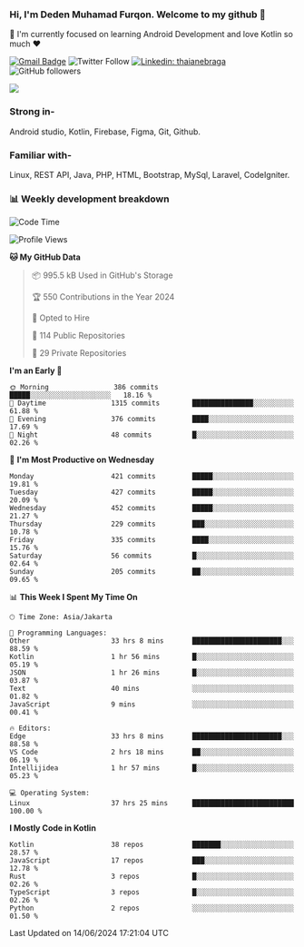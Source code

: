 ### Hi, I'm Deden Muhamad Furqon. Welcome to my github 👋

<!--
**furqoncreative/furqoncreative** is a ✨ _special_ ✨ repository because its `README.md` (this file) appears on your GitHub profile.

Here are some ideas to get you started:

- 🔭 I’m currently working on ...
- 👯 I’m looking to collaborate on ...
- 🤔 I’m looking for help with ...
- 💬 Ask me about ...
- 📫 How to reach me: ...
- 😄 Pronouns: ...
- ⚡ Fun fact: ...
-->

  🌱 I'm currently focused on learning Android Development and love Kotlin so much ❤ 

[![Gmail Badge](https://img.shields.io/badge/-furqoncreative24@gmail.com-c14438?style=flat-square&logo=Gmail&logoColor=white&link=mailto:furqoncreative24@gmail.com)](mailto:furqoncreative24@gmail.com)
![Twitter Follow](https://img.shields.io/twitter/follow/furqoncreative?label=Follow)
[![Linkedin: thaianebraga](https://img.shields.io/badge/-Deden_Muhamad_Furqon-blue?style=flat-square&logo=Linkedin&logoColor=white&link=https://www.linkedin.com/in/anmol-p-singh/)](https://www.linkedin.com/in/furqoncreative/)
![GitHub followers](https://img.shields.io/github/followers/furqoncreative?label=Follow&style=social)

<img src="https://github-readme-stats.sera5-dev.vercel.app/api?username=furqoncreative&hide=stars&show_icons=true&count_private=true&include_all_commits=true&title_color=#008080&icon_color=#008080&hide_border=true" width="">

### Strong in-

Android studio, Kotlin, Firebase, Figma, Git, Github.

### Familiar with-
Linux, REST API, Java, PHP, HTML, Bootstrap, MySql, Laravel, CodeIgniter.

### 📊 Weekly development breakdown

<!--START_SECTION:waka-->
![Code Time](http://img.shields.io/badge/Code%20Time-2%2C424%20hrs%2036%20mins-blue)

![Profile Views](http://img.shields.io/badge/Profile%20Views-0-blue)

**🐱 My GitHub Data** 

> 📦 995.5 kB Used in GitHub's Storage 
 > 
> 🏆 550 Contributions in the Year 2024
 > 
> 💼 Opted to Hire
 > 
> 📜 114 Public Repositories 
 > 
> 🔑 29 Private Repositories 
 > 
**I'm an Early 🐤** 

```text
🌞 Morning                386 commits         █████░░░░░░░░░░░░░░░░░░░░   18.16 % 
🌆 Daytime                1315 commits        ███████████████░░░░░░░░░░   61.88 % 
🌃 Evening                376 commits         ████░░░░░░░░░░░░░░░░░░░░░   17.69 % 
🌙 Night                  48 commits          █░░░░░░░░░░░░░░░░░░░░░░░░   02.26 % 
```
📅 **I'm Most Productive on Wednesday** 

```text
Monday                   421 commits         █████░░░░░░░░░░░░░░░░░░░░   19.81 % 
Tuesday                  427 commits         █████░░░░░░░░░░░░░░░░░░░░   20.09 % 
Wednesday                452 commits         █████░░░░░░░░░░░░░░░░░░░░   21.27 % 
Thursday                 229 commits         ███░░░░░░░░░░░░░░░░░░░░░░   10.78 % 
Friday                   335 commits         ████░░░░░░░░░░░░░░░░░░░░░   15.76 % 
Saturday                 56 commits          █░░░░░░░░░░░░░░░░░░░░░░░░   02.64 % 
Sunday                   205 commits         ██░░░░░░░░░░░░░░░░░░░░░░░   09.65 % 
```


📊 **This Week I Spent My Time On** 

```text
🕑︎ Time Zone: Asia/Jakarta

💬 Programming Languages: 
Other                    33 hrs 8 mins       ██████████████████████░░░   88.59 % 
Kotlin                   1 hr 56 mins        █░░░░░░░░░░░░░░░░░░░░░░░░   05.19 % 
JSON                     1 hr 26 mins        █░░░░░░░░░░░░░░░░░░░░░░░░   03.87 % 
Text                     40 mins             ░░░░░░░░░░░░░░░░░░░░░░░░░   01.82 % 
JavaScript               9 mins              ░░░░░░░░░░░░░░░░░░░░░░░░░   00.41 % 

🔥 Editors: 
Edge                     33 hrs 8 mins       ██████████████████████░░░   88.58 % 
VS Code                  2 hrs 18 mins       ██░░░░░░░░░░░░░░░░░░░░░░░   06.19 % 
Intellijidea             1 hr 57 mins        █░░░░░░░░░░░░░░░░░░░░░░░░   05.23 % 

💻 Operating System: 
Linux                    37 hrs 25 mins      █████████████████████████   100.00 % 
```

**I Mostly Code in Kotlin** 

```text
Kotlin                   38 repos            ███████░░░░░░░░░░░░░░░░░░   28.57 % 
JavaScript               17 repos            ███░░░░░░░░░░░░░░░░░░░░░░   12.78 % 
Rust                     3 repos             █░░░░░░░░░░░░░░░░░░░░░░░░   02.26 % 
TypeScript               3 repos             █░░░░░░░░░░░░░░░░░░░░░░░░   02.26 % 
Python                   2 repos             ░░░░░░░░░░░░░░░░░░░░░░░░░   01.50 % 
```




 Last Updated on 14/06/2024 17:21:04 UTC
<!--END_SECTION:waka-->
